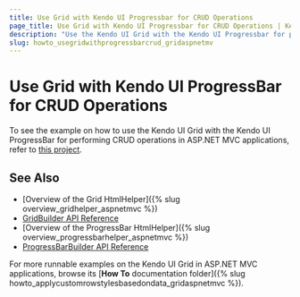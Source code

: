 ```yaml
---
title: Use Grid with Kendo UI Progressbar for CRUD Operations
page_title: Use Grid with Kendo UI Progressbar for CRUD Operations | Kendo UI Grid HtmlHelper
description: "Use the Kendo UI Grid with the Kendo UI Progressbar for performing CRUD operations in ASP.NET MVC applications."
slug: howto_usegridwithprogressbarcrud_gridaspnetmv
---
```


# Use Grid with Kendo UI ProgressBar for CRUD Operations

To see the example on how to use the Kendo UI Grid with the Kendo UI ProgressBar for performing CRUD operations in ASP.NET MVC applications, refer to [this project](https://github.com/telerik/ui-for-aspnet-mvc-examples/tree/master/grid/GridProgressBarForCRUDOperations).

## See Also

* [Overview of the Grid HtmlHelper]({% slug overview_gridhelper_aspnetmvc %})
* [GridBuilder API Reference](/api/aspnet-mvc/Kendo.Mvc.UI.Fluent/AutoCompleteBuilder)
* [Overview of the ProgressBar HtmlHelper]({% slug overview_progressbarhelper_aspnetmvc %})
* [ProgressBarBuilder API Reference](/api/aspnet-mvc/Kendo.Mvc.UI.Fluent/ProgressBarBuilder)

For more runnable examples on the Kendo UI Grid in ASP.NET MVC applications, browse its [**How To** documentation folder]({% slug howto_applycustomrowstylesbasedondata_gridaspnetmvc %}).
